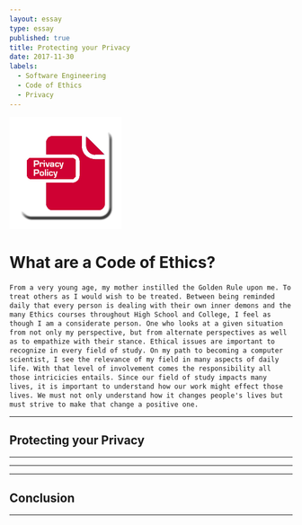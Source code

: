 ```yaml
---
layout: essay
type: essay
published: true
title: Protecting your Privacy
date: 2017-11-30
labels:
  - Software Engineering
  - Code of Ethics
  - Privacy
---
```


<img class="ui small left floated image" src="../images/privacy.png">

# What are a Code of Ethics?
	From a very young age, my mother instilled the Golden Rule upon me. To treat others as I would wish to be treated. Between being reminded daily that every person is dealing with their own inner demons and the many Ethics courses throughout High School and College, I feel as though I am a considerate person. One who looks at a given situation from not only my perspective, but from alternate perspectives as well as to empathize with their stance. Ethical issues are important to recognize in every field of study. On my path to becoming a computer scientist, I see the relevance of my field in many aspects of daily life. With that level of involvement comes the responsibility all those intricicies entails. Since our field of study impacts many lives, it is important to understand how our work might effect those lives. We must not only understand how it changes people's lives but must strive to make that change a positive one. 
 

<hr>

## Protecting your Privacy



<hr>



<hr>



<hr>
	
## Conclusion



<hr>
